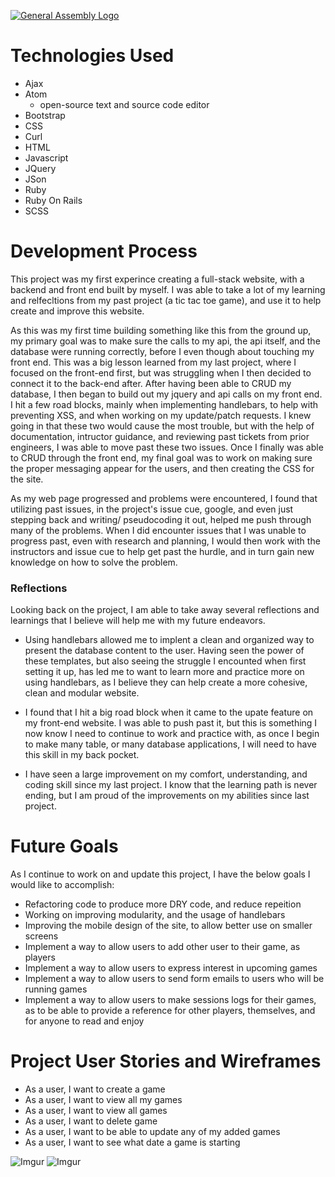 [![General Assembly Logo](https://camo.githubusercontent.com/1a91b05b8f4d44b5bbfb83abac2b0996d8e26c92/687474703a2f2f692e696d6775722e636f6d2f6b6538555354712e706e67)](https://generalassemb.ly/education/web-development-immersive)

# Technologies Used
- Ajax
- Atom
  - open-source text and source code editor
- Bootstrap
- CSS
- Curl
- HTML
- Javascript
- JQuery
- JSon
- Ruby
- Ruby On Rails
- SCSS

# Development Process
  This project was my first experince creating a full-stack website, with a backend and front end built by myself.
  I was able to take a lot of my learning and relfecltions from my past project (a tic tac toe game), and use it
  to help create and improve this website.

  As this was my first time building something like this from the ground up, my primary goal was to make sure
  the calls to my api, the api itself, and the database were running correctly, before I even though about touching my
  front end. This was a big lesson learned from my last project, where I focused on the front-end first, but was
  struggling when I then decided to connect it to the back-end after. After having been able to CRUD my database,
  I then began to build out my jquery and api calls on my front end. I hit a few road blocks, mainly when implementing handlebars, to help with preventing XSS, and when working on my update/patch requests. I knew going in
  that these two would cause the most trouble, but with the help of documentation, intructor guidance, and reviewing
  past tickets from prior engineers, I was able to move past these two issues. Once I finally was able to CRUD through the front end, my final goal was to work on making sure the proper messaging appear for the users, and then creating the CSS for the site.

  As my web page progressed and problems were encountered, I found that utilizing past issues, in the project's issue cue, google, and even just stepping back and writing/ pseudocoding it out, helped me push through many of the problems. When I did encounter issues that I was unable to progress past, even with research and planning, I would then work with the instructors and issue cue to help get past the hurdle, and in turn gain new knowledge on how to solve the problem.

### Reflections
  Looking back on the project, I am able to take away several reflections and learnings that I believe will help me with my future endeavors.

  - Using handlebars allowed me to implent a clean and organized way to present the database content to the user. Having seen the power of these templates, but also seeing the struggle I encounted when first setting it up, has led me to want to learn more and practice more on using handlebars, as I believe they can help create a more cohesive, clean and modular website.

  - I found that I hit a big road block when it came to the upate feature on my front-end website. I was able to push past it, but this is something I now know I need to continue to work and practice with, as once I begin to make many table, or many database applications, I will need to have this skill in my back pocket.

  - I have seen a large improvement on my comfort, understanding, and coding skill since my last project. I know that the learning path is never ending, but I am proud of the improvements on my abilities since last project.

 # Future Goals

  As I continue to work on and update this project, I have the below goals I would like to accomplish:

  - Refactoring code to produce more DRY code, and reduce repeition
  - Working on improving modularity, and the usage of handlebars
  - Improving the mobile design of the site, to allow better use on smaller screens
  - Implement a way to allow users to add other user to their game, as players
  - Implement a way to allow users to express interest in upcoming games
  - Implement a way to allow users to send form emails to users who will be running games
  - Implement a way to allow users to make sessions logs for their games, as to be able to provide a reference for other players, themselves, and for anyone to read and enjoy

# Project User Stories and Wireframes

- As a user, I want to create a game
- As a user, I want to view all my games
- As a user, I want to view all games
- As a user, I want to delete game
- As a user, I want to be able to update any of my added games
- As a user, I want to see what date a game is starting

![Imgur](https://i.imgur.com/vKSfCEg.png)
![Imgur](https://i.imgur.com/ylaYQvz.png)
